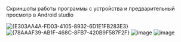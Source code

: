 Скриншоты работы программы с устройства и предварительный просмотр в Android studio

![{E303AA4A-FD03-4105-8932-6D1E1FB283E3}](https://github.com/user-attachments/assets/184886c4-0a14-43a1-b2ad-fabfebb1d304)
![{78AAAF39-AB1F-468C-8FB7-420B9F587F2F}](https://github.com/user-attachments/assets/ebd874f8-6f21-4bf1-a6ee-062a6d6f43e0)
![image](https://github.com/user-attachments/assets/7de5794a-5005-4f4f-88ed-0d02a235276d)
![image](https://github.com/user-attachments/assets/5cedb56c-8ea0-49bb-a71c-f272d0ec5ec3)
